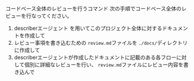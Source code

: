 コードベース全体のレビューを行うコマンド
次の手順でコードベース全体のレビューを行なってください。

1. describerエージェント を用いてこのプロジェクト全体に対するドキュメントを作成して
2. レビュー事項を書き込むための `review.md`ファイルを `./docs/`ディレクトリに作成して
3. describerエージェントが作成したドキュメントに記載のある各フローに対して個別に詳細なレビューを行い、 `review.md`ファイルにレビュー内容を書き込んで
